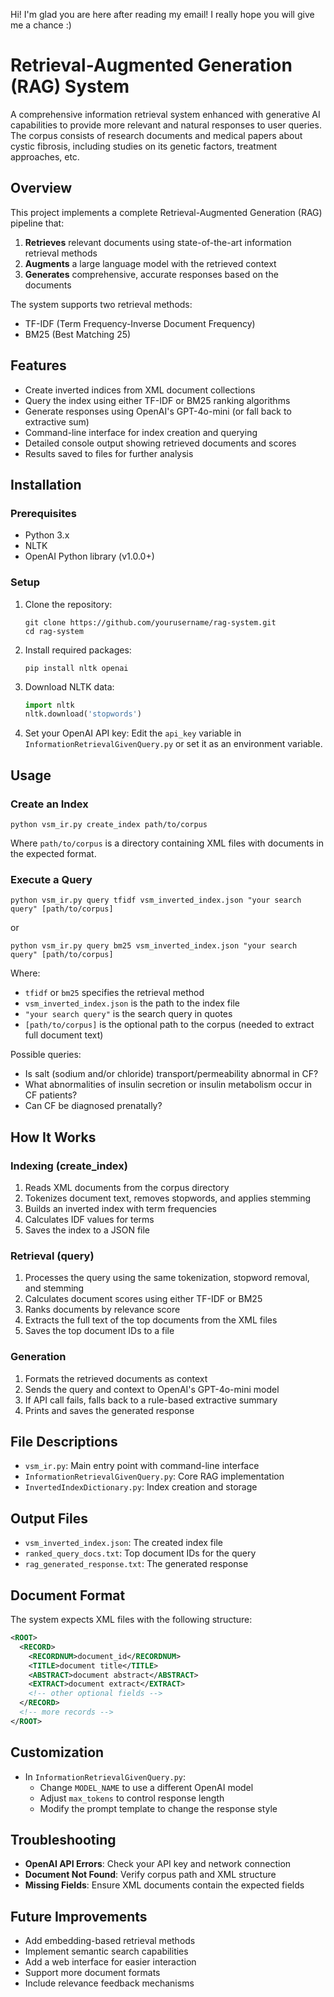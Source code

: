 Hi! I'm glad you are here after reading my email!
I really hope you will give me a chance :)

# Retrieval-Augmented Generation (RAG) System

A comprehensive information retrieval system enhanced with generative AI capabilities to provide more relevant and natural responses to user queries.
The corpus consists of research documents and medical papers about cystic fibrosis, including studies on its genetic factors, treatment approaches, etc.

## Overview

This project implements a complete Retrieval-Augmented Generation (RAG) pipeline that:

1. **Retrieves** relevant documents using state-of-the-art information retrieval methods
2. **Augments** a large language model with the retrieved context
3. **Generates** comprehensive, accurate responses based on the documents

The system supports two retrieval methods:
- TF-IDF (Term Frequency-Inverse Document Frequency)
- BM25 (Best Matching 25)

## Features

- Create inverted indices from XML document collections
- Query the index using either TF-IDF or BM25 ranking algorithms
- Generate responses using OpenAI's GPT-4o-mini (or fall back to extractive sum)
- Command-line interface for index creation and querying
- Detailed console output showing retrieved documents and scores
- Results saved to files for further analysis

## Installation

### Prerequisites

- Python 3.x
- NLTK
- OpenAI Python library (v1.0.0+)

### Setup

1. Clone the repository:
   ```
   git clone https://github.com/yourusername/rag-system.git
   cd rag-system
   ```

2. Install required packages:
   ```
   pip install nltk openai
   ```

3. Download NLTK data:
   ```python
   import nltk
   nltk.download('stopwords')
   ```

4. Set your OpenAI API key:
   Edit the `api_key` variable in `InformationRetrievalGivenQuery.py` or set it as an environment variable.

## Usage

### Create an Index

```
python vsm_ir.py create_index path/to/corpus
```

Where `path/to/corpus` is a directory containing XML files with documents in the expected format.

### Execute a Query

```
python vsm_ir.py query tfidf vsm_inverted_index.json "your search query" [path/to/corpus]
```

or 

```
python vsm_ir.py query bm25 vsm_inverted_index.json "your search query" [path/to/corpus]
```

Where:
- `tfidf` or `bm25` specifies the retrieval method
- `vsm_inverted_index.json` is the path to the index file
- `"your search query"` is the search query in quotes
- `[path/to/corpus]` is the optional path to the corpus (needed to extract full document text)

Possible queries:
- Is salt (sodium and/or chloride) transport/permeability abnormal in CF?
- What abnormalities of insulin secretion or insulin metabolism occur in CF patients?
- Can CF be diagnosed prenatally? 

## How It Works

### Indexing (create_index)

1. Reads XML documents from the corpus directory
2. Tokenizes document text, removes stopwords, and applies stemming
3. Builds an inverted index with term frequencies
4. Calculates IDF values for terms
5. Saves the index to a JSON file

### Retrieval (query)

1. Processes the query using the same tokenization, stopword removal, and stemming
2. Calculates document scores using either TF-IDF or BM25
3. Ranks documents by relevance score
4. Extracts the full text of the top documents from the XML files
5. Saves the top document IDs to a file

### Generation

1. Formats the retrieved documents as context
2. Sends the query and context to OpenAI's GPT-4o-mini model
3. If API call fails, falls back to a rule-based extractive summary
4. Prints and saves the generated response

## File Descriptions

- `vsm_ir.py`: Main entry point with command-line interface
- `InformationRetrievalGivenQuery.py`: Core RAG implementation
- `InvertedIndexDictionary.py`: Index creation and storage

## Output Files

- `vsm_inverted_index.json`: The created index file
- `ranked_query_docs.txt`: Top document IDs for the query
- `rag_generated_response.txt`: The generated response

## Document Format

The system expects XML files with the following structure:

```xml
<ROOT>
  <RECORD>
    <RECORDNUM>document_id</RECORDNUM>
    <TITLE>document title</TITLE>
    <ABSTRACT>document abstract</ABSTRACT>
    <EXTRACT>document extract</EXTRACT>
    <!-- other optional fields -->
  </RECORD>
  <!-- more records -->
</ROOT>
```

## Customization

- In `InformationRetrievalGivenQuery.py`:
  - Change `MODEL_NAME` to use a different OpenAI model
  - Adjust `max_tokens` to control response length
  - Modify the prompt template to change the response style

## Troubleshooting

- **OpenAI API Errors**: Check your API key and network connection
- **Document Not Found**: Verify corpus path and XML structure
- **Missing Fields**: Ensure XML documents contain the expected fields

## Future Improvements

- Add embedding-based retrieval methods
- Implement semantic search capabilities
- Add a web interface for easier interaction
- Support more document formats
- Include relevance feedback mechanisms
